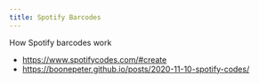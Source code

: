 ```yaml
---
title: Spotify Barcodes
---
```


How Spotify barcodes work

- <https://www.spotifycodes.com/#create>
- <https://boonepeter.github.io/posts/2020-11-10-spotify-codes/>
